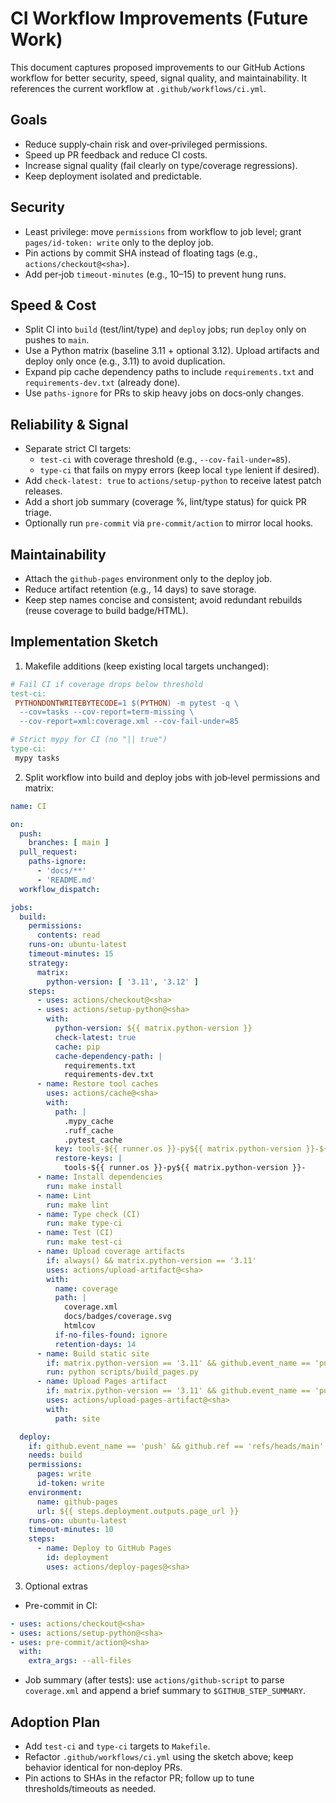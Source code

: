 # CI Workflow Improvements (Future Work)

This document captures proposed improvements to our GitHub Actions workflow for better security, speed, signal quality, and maintainability. It references the current workflow at `.github/workflows/ci.yml`.

## Goals

- Reduce supply‑chain risk and over‑privileged permissions.
- Speed up PR feedback and reduce CI costs.
- Increase signal quality (fail clearly on type/coverage regressions).
- Keep deployment isolated and predictable.

## Security

- Least privilege: move `permissions` from workflow to job level; grant `pages/id-token: write` only to the deploy job.
- Pin actions by commit SHA instead of floating tags (e.g., `actions/checkout@<sha>`).
- Add per‑job `timeout-minutes` (e.g., 10–15) to prevent hung runs.

## Speed & Cost

- Split CI into `build` (test/lint/type) and `deploy` jobs; run `deploy` only on pushes to `main`.
- Use a Python matrix (baseline 3.11 + optional 3.12). Upload artifacts and deploy only once (e.g., 3.11) to avoid duplication.
- Expand pip cache dependency paths to include `requirements.txt` and `requirements-dev.txt` (already done).
- Use `paths-ignore` for PRs to skip heavy jobs on docs‑only changes.

## Reliability & Signal

- Separate strict CI targets:
  - `test-ci` with coverage threshold (e.g., `--cov-fail-under=85`).
  - `type-ci` that fails on mypy errors (keep local `type` lenient if desired).
- Add `check-latest: true` to `actions/setup-python` to receive latest patch releases.
- Add a short job summary (coverage %, lint/type status) for quick PR triage.
- Optionally run `pre-commit` via `pre-commit/action` to mirror local hooks.

## Maintainability

- Attach the `github-pages` environment only to the deploy job.
- Reduce artifact retention (e.g., 14 days) to save storage.
- Keep step names concise and consistent; avoid redundant rebuilds (reuse coverage to build badge/HTML).

## Implementation Sketch

1) Makefile additions (keep existing local targets unchanged):

```Makefile
# Fail CI if coverage drops below threshold
test-ci:
 PYTHONDONTWRITEBYTECODE=1 $(PYTHON) -m pytest -q \
  --cov=tasks --cov-report=term-missing \
  --cov-report=xml:coverage.xml --cov-fail-under=85

# Strict mypy for CI (no "|| true")
type-ci:
 mypy tasks
```

2) Split workflow into build and deploy jobs with job‑level permissions and matrix:

```yaml
name: CI

on:
  push:
    branches: [ main ]
  pull_request:
    paths-ignore:
      - 'docs/**'
      - 'README.md'
  workflow_dispatch:

jobs:
  build:
    permissions:
      contents: read
    runs-on: ubuntu-latest
    timeout-minutes: 15
    strategy:
      matrix:
        python-version: [ '3.11', '3.12' ]
    steps:
      - uses: actions/checkout@<sha>
      - uses: actions/setup-python@<sha>
        with:
          python-version: ${{ matrix.python-version }}
          check-latest: true
          cache: pip
          cache-dependency-path: |
            requirements.txt
            requirements-dev.txt
      - name: Restore tool caches
        uses: actions/cache@<sha>
        with:
          path: |
            .mypy_cache
            .ruff_cache
            .pytest_cache
          key: tools-${{ runner.os }}-py${{ matrix.python-version }}-${{ hashFiles('pyproject.toml') }}
          restore-keys: |
            tools-${{ runner.os }}-py${{ matrix.python-version }}-
      - name: Install dependencies
        run: make install
      - name: Lint
        run: make lint
      - name: Type check (CI)
        run: make type-ci
      - name: Test (CI)
        run: make test-ci
      - name: Upload coverage artifacts
        if: always() && matrix.python-version == '3.11'
        uses: actions/upload-artifact@<sha>
        with:
          name: coverage
          path: |
            coverage.xml
            docs/badges/coverage.svg
            htmlcov
          if-no-files-found: ignore
          retention-days: 14
      - name: Build static site
        if: matrix.python-version == '3.11' && github.event_name == 'push' && github.ref == 'refs/heads/main'
        run: python scripts/build_pages.py
      - name: Upload Pages artifact
        if: matrix.python-version == '3.11' && github.event_name == 'push' && github.ref == 'refs/heads/main'
        uses: actions/upload-pages-artifact@<sha>
        with:
          path: site

  deploy:
    if: github.event_name == 'push' && github.ref == 'refs/heads/main'
    needs: build
    permissions:
      pages: write
      id-token: write
    environment:
      name: github-pages
      url: ${{ steps.deployment.outputs.page_url }}
    runs-on: ubuntu-latest
    timeout-minutes: 10
    steps:
      - name: Deploy to GitHub Pages
        id: deployment
        uses: actions/deploy-pages@<sha>
```

3) Optional extras

- Pre-commit in CI:

```yaml
- uses: actions/checkout@<sha>
- uses: actions/setup-python@<sha>
- uses: pre-commit/action@<sha>
  with:
    extra_args: --all-files
```

- Job summary (after tests): use `actions/github-script` to parse `coverage.xml` and append a brief summary to `$GITHUB_STEP_SUMMARY`.

## Adoption Plan

- Add `test-ci` and `type-ci` targets to `Makefile`.
- Refactor `.github/workflows/ci.yml` using the sketch above; keep behavior identical for non‑deploy PRs.
- Pin actions to SHAs in the refactor PR; follow up to tune thresholds/timeouts as needed.
